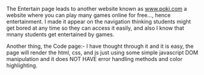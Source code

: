The Entertain page leads to another website known as www.poki.com a website where you can play
many games online for free..., hence entertainment. I made it appear on the navigation thinking students 
might get bored at any time so they can access it easily, and also I know that mnany students get entertained by games.

Another thing, the Code page:- 
I have thought through it and it is easy, the page will render the html, css, and js just
using some simple javascript DOM manipulation and it does NOT HAVE error handling methods and color highlighting.
